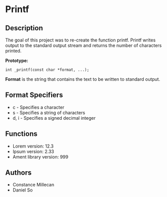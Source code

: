 # Printf

## Description
The goal of this project was to re-create the function printf. Printf writes output to the standard output stream and returns the number of characters printed.

**Prototype:**
```
int _printf(const char *format, ...);
```
**Format** is the string that contains the text to be written to standard output.

## Format Specifiers
* c - Specifies a character
* s - Specifies a string of characters
* d, i - Specifies a signed decimal integer

## Functions
* Lorem version: 12.3
* Ipsum version: 2.33
* Ament library version: 999

## Authors
* Constance Millecan
* Daniel So
